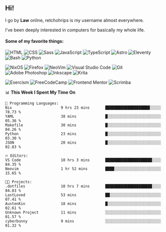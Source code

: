 ## Hi!

I go by **Law** online, retchohrips is my username almost everywhere.

I've been deeply interested in computers for basically my whole life.

#### Some of my favorite things:

![HTML](https://img.shields.io/badge/HTML-%23E34F26?style=flat&logo=html5&logoColor=white)
![CSS](https://img.shields.io/badge/CSS-%231572B6?style=flat&logo=css3&logoColor=white)
![Sass](https://img.shields.io/badge/Sass-%23CC6699?style=flat&logo=sass&logoColor=white)
![JavaScript](https://img.shields.io/badge/JavaScript-%23F7DF1E?style=flat&logo=javascript&logoColor=black)
![TypeScript](https://img.shields.io/badge/TypeScript-%233178C6?style=flat&logo=typescript&logoColor=white)
![Astro](https://img.shields.io/badge/Astro-%23BC52EE?style=flat&logo=astro&logoColor=white)
![Eleventy](https://img.shields.io/badge/Eleventy-black?style=flat&logo=eleventy&logoColor=white)
![Bash](https://img.shields.io/badge/Bash-%234EAA25?style=flat&logo=gnu-bash&logoColor=white)
![Python](https://img.shields.io/badge/Python-3670A0?style=flat&logo=python&logoColor=white)

![NixOS](https://img.shields.io/badge/NixOS-%235277C3?style=flat&logo=nixos&logoColor=white)
![Firefox](https://img.shields.io/badge/Firefox-FF7139?style=lat&logo=Firefox-Browser&logoColor=white)
![NeoVim](https://img.shields.io/badge/NeoVim-%2357A143?style=flat&logo=neovim&logoColor=white)
![Visual Studio Code](https://img.shields.io/badge/VS%20Code-0078d7.svg?style=flat&logo=visual-studio-code&logoColor=white)
![Git](https://img.shields.io/badge/Git-%23F05032?style=flat&logo=git&logoColor=white)
![Adobe Photoshop](https://img.shields.io/badge/Photoshop-%2331A8FF?style=flat&logo=adobe%20photoshop&logoColor=white)
![Inkscape](https://img.shields.io/badge/Inkscape-e0e0e0?style=flat&logo=inkscape&logoColor=080A13)
![Krita](https://img.shields.io/badge/Krita-203759?style=flat&logo=krita&logoColor=white)

![Exercism](https://img.shields.io/badge/Exercism-009CAB?style=flat&logo=exercism&logoColor=white)
![FreeCodeCamp](https://img.shields.io/badge/freeCodeCamp-%23123?style=flat&logo=freecodecamp&logoColor=white)
![Frontend Mentor](https://img.shields.io/badge/Frontend%20Mentor-%233F54A3?style=flat&logo=Frontend-Mentor&logoColor=white)
![Scrimba](https://img.shields.io/badge/Scrimba-2B283A?style=flat&logo=scrimba&logoColor=white)

<!--START_SECTION:waka-->
📊 **This Week I Spent My Time On** 

```text
💬 Programming Languages: 
Nix                      9 hrs 23 mins       ████████████████████░░░░░   78.73 % 
YAML                     38 mins             █░░░░░░░░░░░░░░░░░░░░░░░░   05.36 % 
Makefile                 30 mins             █░░░░░░░░░░░░░░░░░░░░░░░░   04.26 % 
Python                   23 mins             █░░░░░░░░░░░░░░░░░░░░░░░░   03.30 % 
JSON                     20 mins             █░░░░░░░░░░░░░░░░░░░░░░░░   02.83 % 

🔥 Editors: 
VS Code                  10 hrs 3 mins       █████████████████████░░░░   84.35 % 
Neovim                   1 hr 52 mins        ████░░░░░░░░░░░░░░░░░░░░░   15.65 % 

🐱‍💻 Projects: 
.dotfiles                10 hrs 7 mins       █████████████████████░░░░   84.83 % 
LastLoved                53 mins             ██░░░░░░░░░░░░░░░░░░░░░░░   07.41 % 
AustenKin                18 mins             █░░░░░░░░░░░░░░░░░░░░░░░░   02.61 % 
Unknown Project          11 mins             ░░░░░░░░░░░░░░░░░░░░░░░░░   01.57 % 
cyberbunny               9 mins              ░░░░░░░░░░░░░░░░░░░░░░░░░   01.32 % 
```


<!--END_SECTION:waka-->
